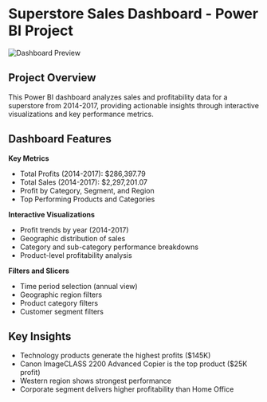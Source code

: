 # Superstore Sales Dashboard - Power BI Project

![Dashboard Preview](Assets/Report1.png) <!-- Add a screenshot -->


## Project Overview
This Power BI dashboard analyzes sales and profitability data for a superstore from 2014-2017, providing actionable insights through interactive visualizations and key performance metrics.

## Dashboard Features
**Key Metrics**
- Total Profits (2014-2017): $286,397.79
- Total Sales (2014-2017): $2,297,201.07
- Profit by Category, Segment, and Region
- Top Performing Products and Categories

**Interactive Visualizations**
- Profit trends by year (2014-2017)
- Geographic distribution of sales
- Category and sub-category performance breakdowns
- Product-level profitability analysis

**Filters and Slicers**
- Time period selection (annual view)
- Geographic region filters
- Product category filters
- Customer segment filters


## Key Insights
- Technology products generate the highest profits ($145K)
- Canon ImageCLASS 2200 Advanced Copier is the top product ($25K profit)
- Western region shows strongest performance
- Corporate segment delivers higher profitability than Home Office
